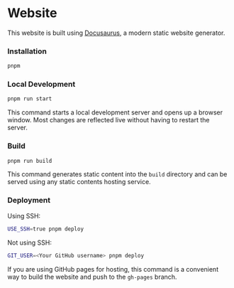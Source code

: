 # Website

This website is built using [Docusaurus](https://docusaurus.io/), a modern static website generator.

### Installation

```sh
pnpm
```

### Local Development

```sh
pnpm run start
```

This command starts a local development server and opens up a browser window. Most changes are reflected live without having to restart the server.

### Build

```sh
pnpm run build
```

This command generates static content into the `build` directory and can be served using any static contents hosting service.

### Deployment

Using SSH:

```sh
USE_SSH=true pnpm deploy
```

Not using SSH:

```sh
GIT_USER=<Your GitHub username> pnpm deploy
```

If you are using GitHub pages for hosting, this command is a convenient way to build the website and push to the `gh-pages` branch.
